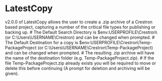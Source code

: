 # LatestCopy
v2.0.0 of LatestCopy allows the user to create a .zip archive of a Crestron based project, capturing a number of the critical file types for publishing or backing up. # The Default Search Directory is $env:USERPROFILE\Crestron\ (or C:\Users\USERNAME\Crestron) and can be changed when prompted. # The Default Destination for a copy is $env:USERPROFILE\Crestron\Temp-PackageProject (or C:\Users\USERNAME\Crestron\Temp-PackageProject) and can be changed when prompted. # The resulting .zip archive will have the name of the destination folder (e.g. Temp-PackageProject.zip). # If the file Temp-PackageProject.zip already exists you will be required to move or delete this before continuing (A prompt for deletion and archiving will be given).
